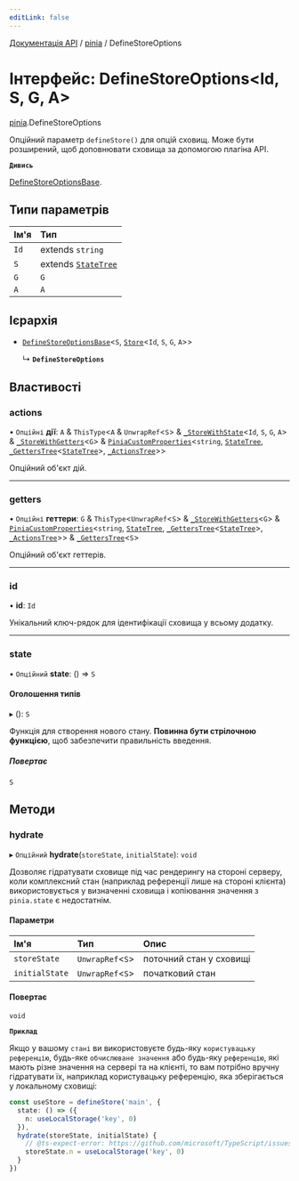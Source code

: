 ```yaml
---
editLink: false
---
```


[Документація API](../index.md) / [pinia](../modules/pinia.md) / DefineStoreOptions

# Інтерфейс: DefineStoreOptions<Id, S, G, A\>

[pinia](../modules/pinia.md).DefineStoreOptions

Опційний параметр `defineStore()` для опцій сховищ. Може бути розширений, щоб 
доповнювати сховища за допомогою плагіна API.

**`Дивись`**

[DefineStoreOptionsBase](pinia.DefineStoreOptionsBase.md).

## Типи параметрів

| Ім'я | Тип |
| :------ | :------ |
| `Id` | extends `string` |
| `S` | extends [`StateTree`](../modules/pinia.md#statetree) |
| `G` | `G` |
| `A` | `A` |

## Ієрархія

- [`DefineStoreOptionsBase`](pinia.DefineStoreOptionsBase.md)<`S`, [`Store`](../modules/pinia.md#store)<`Id`, `S`, `G`, `A`\>\>

  ↳ **`DefineStoreOptions`**

## Властивості

### actions

• `Опційні` **дії**: `A` & `ThisType`<`A` & `UnwrapRef`<`S`\> & [`_StoreWithState`](pinia._StoreWithState.md)<`Id`, `S`, `G`, `A`\> & [`_StoreWithGetters`](../modules/pinia.md#_storewithgetters)<`G`\> & [`PiniaCustomProperties`](pinia.PiniaCustomProperties.md)<`string`, [`StateTree`](../modules/pinia.md#statetree), [`_GettersTree`](../modules/pinia.md#_getterstree)<[`StateTree`](../modules/pinia.md#statetree)\>, [`_ActionsTree`](../modules/pinia.md#_actionstree)\>\>

Опційний об'єкт дій.

___

### getters

• `Опційні` **геттери**: `G` & `ThisType`<`UnwrapRef`<`S`\> & [`_StoreWithGetters`](../modules/pinia.md#_storewithgetters)<`G`\> & [`PiniaCustomProperties`](pinia.PiniaCustomProperties.md)<`string`, [`StateTree`](../modules/pinia.md#statetree), [`_GettersTree`](../modules/pinia.md#_getterstree)<[`StateTree`](../modules/pinia.md#statetree)\>, [`_ActionsTree`](../modules/pinia.md#_actionstree)\>\> & [`_GettersTree`](../modules/pinia.md#_getterstree)<`S`\>

Опційний об'єкт геттерів.

___

### id

• **id**: `Id`

Унікальний ключ-рядок для ідентифікації сховища у всьому додатку.

___

### state

• `Опційний` **state**: () => `S`

#### Оголошення типів

▸ (): `S`

Функція для створення нового стану. **Повинна бути стрілочною функцією**, 
щоб забезпечити правильність введення.

##### Повертає

`S`

## Методи

### hydrate

▸ `Опційний` **hydrate**(`storeState`, `initialState`): `void`

Дозволяє гідратувати сховище під час рендерингу на стороні серверу, коли 
комплексний стан (наприклад референції лише на стороні клієнта) використовується 
у визначенні сховища і копіювання значення з `pinia.state` є недостатнім.

#### Параметри

| Ім'я | Тип | Опис                    |
| :------ | :------ |:------------------------|
| `storeState` | `UnwrapRef`<`S`\> | поточний стан у сховищі |
| `initialState` | `UnwrapRef`<`S`\> | початковий стан         |

#### Повертає

`void`

**`Приклад`**

Якщо у вашому `стані` ви використовуєте будь-яку `користувацьку референцію`, будь-яке `обчислюване значення` 
або будь-яку `референцію`, які мають різне значення на сервері та на клієнті, то вам потрібно вручну
гідратувати їх, наприклад користувацьку референцію, яка зберігається у локальному сховищі:

```ts
const useStore = defineStore('main', {
  state: () => ({
    n: useLocalStorage('key', 0)
  }),
  hydrate(storeState, initialState) {
    // @ts-expect-error: https://github.com/microsoft/TypeScript/issues/43826
    storeState.n = useLocalStorage('key', 0)
  }
})
```
